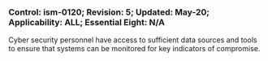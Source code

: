 ### Control: ism-0120; Revision: 5; Updated: May-20; Applicability: ALL; Essential Eight: N/A
<p>Cyber security personnel have access to sufficient data sources and tools to ensure that systems can be monitored for key indicators of compromise.</p>